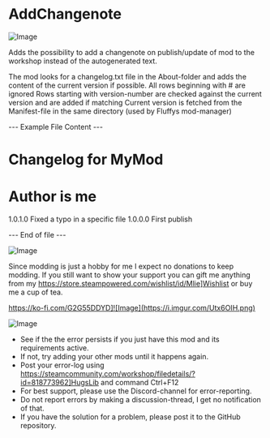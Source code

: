 # AddChangenote

![Image](https://i.imgur.com/buuPQel.png)


Adds the possibility to add a changenote on publish/update of mod to the workshop instead of the autogenerated text.
  
The mod looks for a changelog.txt file in the About-folder and adds the content of the current version if possible.
All rows beginning with # are ignored
Rows starting with version-number are checked against the current version and are added if matching
Current version is fetched from the Manifest-file in the same directory (used by Fluffys mod-manager)

--- Example File Content ---
# Changelog for MyMod
# Author is me

1.0.1.0 Fixed a typo in a specific file
1.0.0.0 First publish

--- End of file ---

![Image](https://i.imgur.com/O0IIlYj.png)

Since modding is just a hobby for me I expect no donations to keep modding. If you still want to show your support you can gift me anything from my https://store.steampowered.com/wishlist/id/Mlie]Wishlist or buy me a cup of tea.

https://ko-fi.com/G2G55DDYD]![Image](https://i.imgur.com/Utx6OIH.png)


![Image](https://i.imgur.com/PwoNOj4.png)



-  See if the the error persists if you just have this mod and its requirements active.
-  If not, try adding your other mods until it happens again.
-  Post your error-log using https://steamcommunity.com/workshop/filedetails/?id=818773962]HugsLib and command Ctrl+F12
-  For best support, please use the Discord-channel for error-reporting.
-  Do not report errors by making a discussion-thread, I get no notification of that.
-  If you have the solution for a problem, please post it to the GitHub repository.



